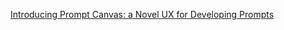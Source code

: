 [Introducing Prompt Canvas: a Novel UX for Developing Prompts](https://blog.langchain.dev/introducing-prompt-canvas/)
